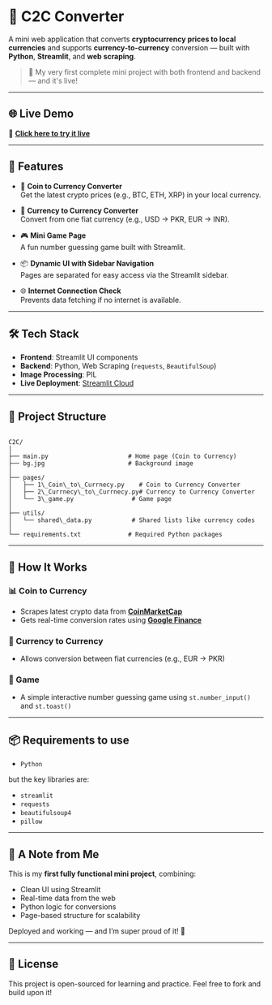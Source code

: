 
# 💱 C2C Converter

A mini web application that converts **cryptocurrency prices to local currencies** and supports **currency-to-currency** conversion — built with **Python**, **Streamlit**, and **web scraping**.

> 🚀 My very first complete mini project with both frontend and backend — and it's live!

---

## 🌐 Live Demo

🔗 **[Click here to try it live](https://currency-converter-by-sarmad.streamlit.app/)**

---

## 📌 Features

- 🔁 **Coin to Currency Converter**  
  Get the latest crypto prices (e.g., BTC, ETH, XRP) in your local currency.

- 💱 **Currency to Currency Converter**  
  Convert from one fiat currency (e.g., USD → PKR, EUR → INR).

- 🎮 **Mini Game Page**  
  A fun number guessing game built with Streamlit.

- 📦 **Dynamic UI with Sidebar Navigation**  
  Pages are separated for easy access via the Streamlit sidebar.

- 🌐 **Internet Connection Check**  
  Prevents data fetching if no internet is available.


---

## 🛠️ Tech Stack

- **Frontend**: Streamlit UI components  
- **Backend**: Python, Web Scraping (`requests`, `BeautifulSoup`)  
- **Image Processing**: PIL  
- **Live Deployment**: [Streamlit Cloud](https://streamlit.io/cloud)

---

## 📁 Project Structure

```

C2C/
│
├── main.py                      # Home page (Coin to Currency)
├── bg.jpg                       # Background image
│
├── pages/
│   ├── 1\_Coin\_to\_Currnecy.py    # Coin to Currency Converter
│   ├── 2\_Currnecy\_to\_Currnecy.py# Currency to Currency Converter
│   └── 3\_game.py                # Game page
│
├── utils/
│   └── shared\_data.py           # Shared lists like currency codes
│
└── requirements.txt             # Required Python packages

````

---

## 🚧 How It Works

### 📊 Coin to Currency
- Scrapes latest crypto data from **[CoinMarketCap](https://coinmarketcap.com/)**
- Gets real-time conversion rates using **[Google Finance](https://www.google.com/finance)**

### 💱 Currency to Currency
- Allows conversion between fiat currencies (e.g., EUR → PKR)

### 🧠 Game
- A simple interactive number guessing game using `st.number_input()` and `st.toast()`

---

## 📦 Requirements to use

* `Python`
  
but the key libraries are:

* `streamlit`
* `requests`
* `beautifulsoup4`
* `pillow`

---

## 💬 A Note from Me

This is my **first fully functional mini project**, combining:

* Clean UI using Streamlit
* Real-time data from the web
* Python logic for conversions
* Page-based structure for scalability

Deployed and working — and I’m super proud of it! 🎉

---

## 📜 License

This project is open-sourced for learning and practice.
Feel free to fork and build upon it!

